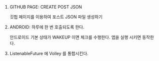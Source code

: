 1. GITHUB PAGE: CREATE POST JSON

   깃헙 페이지를 이용하여 포스트 JSON 파일 생성하기

2. ANDROID: 하루에 한 번 호출되도록 한다.

   안드로이드 기본 상태가 WAKEUP 이면 체크를 수행한다.
   앱을 실행 시키면 동작한다.

3. ListenableFuture 에 Volley 를 통합시킨다.

